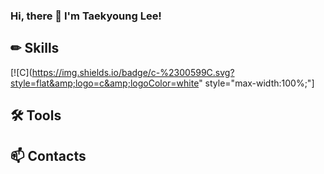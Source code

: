 ### Hi, there 👋 I'm Taekyoung Lee!

## ✏ Skills
[![C](https://img.shields.io/badge/c-%2300599C.svg?style=flat&amp;logo=c&amp;logoColor=white" style="max-width:100%;"]
## 🛠 Tools

## 📫 Contacts

